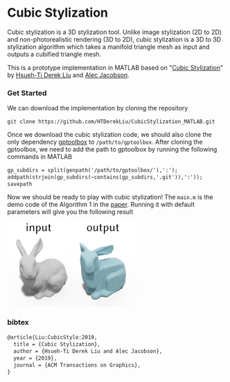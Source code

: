 # Cubic Stylization
Cubic stylization is a 3D stylization tool. Unlike image stylization (2D to 2D) and non-photorealistic rendering (3D to 2D), cubic stylization is a 3D to 3D stylization algorithm which takes a manifold triangle mesh as input and outputs a cubified triangle mesh. 

This is a prototype implementation in MATLAB based on "[Cubic Stylization](https://www.dgp.toronto.edu/projects/cubic-stylization/)" by [Hsueh-Ti Derek Liu](https://www.dgp.toronto.edu/~hsuehtil/) and [Alec Jacobson](https://www.cs.toronto.edu/~jacobson/). 

### Get Started
We can download the implementation by cloning the repository
```
git clone https://github.com/HTDerekLiu/CubicStylization_MATLAB.git
```
Once we download the cubic stylization code, we should also clone the only dependency [gptoolbox](https://github.com/alecjacobson/gptoolbox) to ```/path/to/gptoolbox```. After cloning the gptoolbox, we need to add the path to gptoolbox by running the following commands in MATLAB
```
gp_subdirs = split(genpath('/path/to/gptoolbox/'),':');
addpath(strjoin(gp_subdirs(~contains(gp_subdirs,'.git')),':'));
savepath
```

Now we should be ready to play with cubic stylization! The `main.m` is the demo code of the Algorithm 1 in the [paper](https://arxiv.org/abs/1910.02926). Running it with default parameters will give you the following result

<img src="./data/result.png" width="300">


### bibtex
```
@article{Liu:CubicStyle:2019,
  title = {Cubic Stylization},
  author = {Hsueh-Ti Derek Liu and Alec Jacobson},
  year = {2019},
  journal = {ACM Transactions on Graphics}, 
}
```
